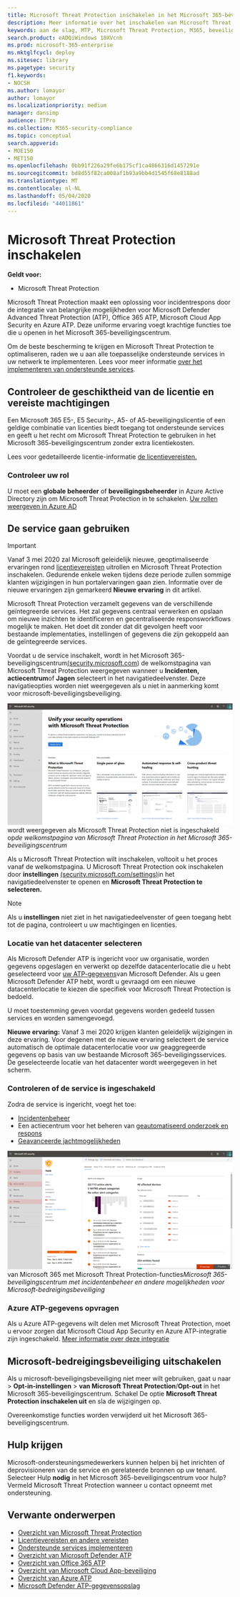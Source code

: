 ```yaml
---
title: Microsoft Threat Protection inschakelen in het Microsoft 365-beveiligingscentrum
description: Meer informatie over het inschakelen van Microsoft Threat Protection en het integreren van uw beveiligingsincident en -reactie.
keywords: aan de slag, MTP, Microsoft Threat Protection, M365, beveiliging, gegevenslocatie, vereiste machtigingen, geschiktheid voor licenties, instellingenpagina inschakelen
search.product: eADQiWindows 10XVcnh
ms.prod: microsoft-365-enterprise
ms.mktglfcycl: deploy
ms.sitesec: library
ms.pagetype: security
f1.keywords:
- NOCSH
ms.author: lomayor
author: lomayor
ms.localizationpriority: medium
manager: dansimp
audience: ITPro
ms.collection: M365-security-compliance
ms.topic: conceptual
search.appverid:
- MOE150
- MET150
ms.openlocfilehash: 0bb91f226a29fe6b175cf1ca4866316d1457291e
ms.sourcegitcommit: bd8d55f82ca008af1b93a9bb4d1545f68e8188ad
ms.translationtype: MT
ms.contentlocale: nl-NL
ms.lasthandoff: 05/04/2020
ms.locfileid: "44011861"
---
```

# <a name="turn-on-microsoft-threat-protection"></a>Microsoft Threat Protection inschakelen

**Geldt voor:**
- Microsoft Threat Protection

Microsoft Threat Protection maakt een oplossing voor incidentrespons door de integratie van belangrijke mogelijkheden voor Microsoft Defender Advanced Threat Protection (ATP), Office 365 ATP, Microsoft Cloud App Security en Azure ATP. Deze uniforme ervaring voegt krachtige functies toe die u openen in het Microsoft 365-beveiligingscentrum.

Om de beste bescherming te krijgen en Microsoft Threat Protection te optimaliseren, raden we u aan alle toepasselijke ondersteunde services in uw netwerk te implementeren. Lees voor meer informatie [over het implementeren van ondersteunde services](deploy-supported-services.md).

## <a name="check-license-eligibility-and-required-permissions"></a>Controleer de geschiktheid van de licentie en vereiste machtigingen
Een Microsoft 365 E5-, E5 Security-, A5- of A5-beveiligingslicentie of een geldige combinatie van licenties biedt toegang tot ondersteunde services en geeft u het recht om Microsoft Threat Protection te gebruiken in het Microsoft 365-beveiligingscentrum zonder extra licentiekosten.

Lees voor gedetailleerde licentie-informatie [de licentievereisten.](prerequisites.md#licensing-requirements)

### <a name="check-your-role"></a>Controleer uw rol
U moet een **globale beheerder** of **beveiligingsbeheerder** in Azure Active Directory zijn om Microsoft Threat Protection in te schakelen. [Uw rollen weergeven in Azure AD](https://docs.microsoft.com//azure/active-directory/users-groups-roles/directory-manage-roles-portal)

## <a name="start-using-the-service"></a>De service gaan gebruiken

>[!IMPORTANT]
>Vanaf 3 mei 2020 zal Microsoft geleidelijk nieuwe, geoptimaliseerde ervaringen rond [licentievereisten](prerequisites.md#licensing-requirements) uitrollen en Microsoft Threat Protection inschakelen. Gedurende enkele weken tijdens deze periode zullen sommige klanten wijzigingen in hun portalervaringen gaan zien. Informatie over de nieuwe ervaringen zijn gemarkeerd **Nieuwe ervaring** in dit artikel.

Microsoft Threat Protection verzamelt gegevens van de verschillende geïntegreerde services. Het zal gegevens centraal verwerken en opslaan om nieuwe inzichten te identificeren en gecentraliseerde responsworkflows mogelijk te maken. Het doet dit zonder dat dit gevolgen heeft voor bestaande implementaties, instellingen of gegevens die zijn gekoppeld aan de geïntegreerde services.

Voordat u de service inschakelt, wordt in het Microsoft 365-beveiligingscentrum[(security.microsoft.com](https://security.microsoft.com)) de welkomstpagina van Microsoft Threat Protection weergegeven wanneer u **Incidenten,** **actiecentrum**of **Jagen** selecteert in het navigatiedeelvenster. Deze navigatieopties worden niet weergegeven als u niet in aanmerking komt voor microsoft-beveiligingsbeveiliging.

![Afbeelding van de welkomstpagina van Microsoft Threat Protection die](../../media/mtp-welcome.png)
wordt weergegeven als Microsoft Threat Protection niet is ingeschakeld op*de welkomstpagina van Microsoft Threat Protection in het Microsoft 365-beveiligingscentrum*

Als u Microsoft Threat Protection wilt inschakelen, voltooit u het proces vanaf de welkomstpagina. U Microsoft Threat Protection ook inschakelen door **instellingen** [(security.microsoft.com/settings)](https://security.microsoft.com/settings)in het navigatiedeelvenster te openen en **Microsoft Threat Protection te selecteren.**

>[!NOTE]
>Als u **instellingen** niet ziet in het navigatiedeelvenster of geen toegang hebt tot de pagina, controleert u uw machtigingen en licenties.       

### <a name="select-data-center-location"></a>Locatie van het datacenter selecteren
Als Microsoft Defender ATP is ingericht voor uw organisatie, worden gegevens opgeslagen en verwerkt op dezelfde datacenterlocatie die u hebt geselecteerd voor [uw ATP-gegevens](https://docs.microsoft.com/windows/security/threat-protection/microsoft-defender-atp/data-storage-privacy)van Microsoft Defender. Als u geen Microsoft Defender ATP hebt, wordt u gevraagd om een nieuwe datacenterlocatie te kiezen die specifiek voor Microsoft Threat Protection is bedoeld. 
 
U moet toestemming geven voordat gegevens worden gedeeld tussen services en worden samengevoegd.

**Nieuwe ervaring:** Vanaf 3 mei 2020 krijgen klanten geleidelijk wijzigingen in deze ervaring. Voor degenen met de nieuwe ervaring selecteert de service automatisch de optimale datacenterlocatie voor uw geaggregeerde gegevens op basis van uw bestaande Microsoft 365-beveiligingsservices. De geselecteerde locatie van het datacenter wordt weergegeven in het scherm.

### <a name="confirm-that-the-service-is-on"></a>Controleren of de service is ingeschakeld
Zodra de service is ingericht, voegt het toe:

- [Incidentenbeheer](incidents-overview.md)
- Een actiecentrum voor het beheren van [geautomatiseerd onderzoek en respons](mtp-autoir.md)
- [Geavanceerde jachtmogelijkheden](advanced-hunting-overview.md)

![Afbeelding van het navigatiedeelvenster van het Beveiligingscentrum](../../media/mtp-on.png)
van Microsoft 365 met Microsoft Threat Protection-functies*Microsoft 365-beveiligingscentrum met incidentenbeheer en andere mogelijkheden voor Microsoft-bedreigingsbeveiliging*

### <a name="getting-azure-atp-data"></a>Azure ATP-gegevens opvragen
Als u Azure ATP-gegevens wilt delen met Microsoft Threat Protection, moet u ervoor zorgen dat Microsoft Cloud App Security en Azure ATP-integratie zijn ingeschakeld. [Meer informatie over deze integratie](https://docs.microsoft.com/cloud-app-security/aatp-integration)


## <a name="turn-off-microsoft-threat-protection"></a>Microsoft-bedreigingsbeveiliging uitschakelen
Als u microsoft-beveiligingsbeveiliging niet meer wilt gebruiken, gaat u naar >  **Opt-in-instellingen** > **van Microsoft Threat Protection**/**Opt-out** in het Microsoft 365-beveiligingscentrum. Schakel De optie **Microsoft Threat Protection inschakelen uit** en sla de wijzigingen op.

Overeenkomstige functies worden verwijderd uit het Microsoft 365-beveiligingscentrum.

## <a name="get-assistance"></a>Hulp krijgen

Microsoft-ondersteuningsmedewerkers kunnen helpen bij het inrichten of deprovisioneren van de service en gerelateerde bronnen op uw tenant. Selecteer Hulp **nodig** in het Microsoft 365-beveiligingscentrum voor hulp? Vermeld Microsoft Threat Protection wanneer u contact opneemt met ondersteuning.

## <a name="related-topics"></a>Verwante onderwerpen

- [Overzicht van Microsoft Threat Protection](microsoft-threat-protection.md)
- [Licentievereisten en andere vereisten](prerequisites.md)
- [Ondersteunde services implementeren](deploy-supported-services.md)
- [Overzicht van Microsoft Defender ATP](https://docs.microsoft.com/windows/security/threat-protection/microsoft-defender-atp/microsoft-defender-advanced-threat-protection)
- [Overzicht van Office 365 ATP](../office-365-security/office-365-atp.md)
- [Overzicht van Microsoft Cloud App-beveiliging](https://docs.microsoft.com/cloud-app-security/what-is-cloud-app-security)
- [Overzicht van Azure ATP](https://docs.microsoft.com/azure-advanced-threat-protection/what-is-atp)
- [Microsoft Defender ATP-gegevensopslag](https://docs.microsoft.com/windows/security/threat-protection/microsoft-defender-atp/data-storage-privacy)
